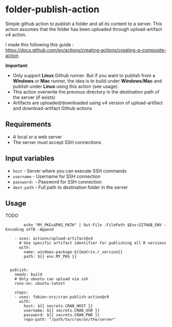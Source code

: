 # folder-publish-action
Simple github action to publish a folder and all its content to a server. This action assumes that the folder has been uploaded through upload-artifact v4 action.

I made this following this guide :
https://docs.github.com/en/actions/creating-actions/creating-a-composite-action

**Important**:
- Only support **Linux** Github runner. But if you want to publish from a **Windows** or **Mac** runner, the idea is to build under **Windows**/**Mac** and publish under **Linux** using this action (see usage).
- This action overwrite the previous directory in the destination path of the server (if exists)
- Artifacts are uploaded/downloaded using v4 version of upload-artifact and download-artifact Github actions

## Requirements
- A local or a web server
- The server must accept SSH connections

## Input variables
* ```host``` - Server where you can execute SSH commands
* ```username``` - Username for SSH connection
* ```password:``` - Password for SSH connection
* ```dest-path``` - Full path to destination folder in the server

## Usage
TODO

            echo "MY_PKG=$PKG_PATH" | Out-File -FilePath $Env:GITHUB_ENV -Encoding utf8 -Append
    
        - uses: actions/upload-artifact@v4
          # Use specific artifact identifier for publishing all R versions
          with:
            name: windows-package-${{matrix.r_version}}
            path: ${{ env.MY_PKG }}
            
        
      publish:
        needs: build
        # Only ubuntu can upload via ssh
        runs-on: ubuntu-latest
        
        steps:
        - uses: fabien-ors/cran-publish-action@v9
          with:
            host: ${{ secrets.CRAN_HOST }}
            username: ${{ secrets.CRAN_USR }}
            password: ${{ secrets.CRAN_PWD }}
            repo-path: "/path/to/cran/on/the/server"



